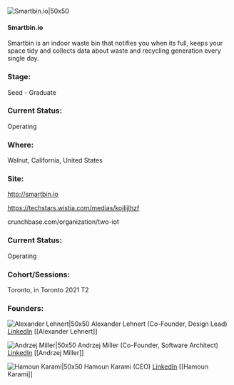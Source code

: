 

![Smartbin.io|50x50](https://apimg.techstars.com/connect/images/image_files/605c828d801c6f0008458417/original/Frame_2.png)

#### Smartbin.io
Smartbin is an indoor waste bin that notifies you when its full, keeps your space tidy and collects data about waste and recycling generation every single day.

### Stage: 
Seed - Graduate 

### Current Status: 
Operating

### Where:
Walnut, California, United States

### Site:
http://smartbin.io

https://techstars.wistia.com/medias/kojlijlhzf

crunchbase.com/organization/two-iot

### Current Status: 
Operating

### Cohort/Sessions: 
Toronto, in Toronto 2021 T2

### Founders: 

![Alexander Lehnert|50x50](http://s3.amazonaws.com/ts-accel-connect-uploads/images/image_files/605c3f08801c6f0008458413/original/alex_profilbild.jpeg) Alexander Lehnert (Co-Founder, Design Lead) [LinkedIn](https://linkedin.com/in/alexander-lehnert-b7323819) [[Alexander Lehnert]]

![Andrzej Miller|50x50](http://s3.amazonaws.com/ts-accel-connect-uploads/images/image_files/605c0201c97c0a0007ed57e3/original/2365877_original.jpg) Andrzej Miller (Co-Founder, Software Architect) [LinkedIn](https://linkedin.com/in/andrzejmiller) [[Andrzej Miller]]

![Hamoun Karami|50x50](https://f6s-public.s3.amazonaws.com/profiles/1852872_th2.jpg) Hamoun Karami (CEO) [LinkedIn](https://linkedin.com/in/hamoun-karami-3221b149) [[Hamoun Karami]]


